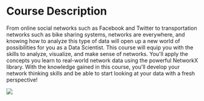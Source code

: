 # Course Description
From online social networks such as Facebook and Twitter to transportation networks such as bike sharing systems, networks are everywhere, and knowing how to analyze this type of data will open up a new world of possibilities for you as a Data Scientist. This course will equip you with the skills to analyze, visualize, and make sense of networks. You'll apply the concepts you learn to real-world network data using the powerful NetworkX library. With the knowledge gained in this course, you'll develop your network thinking skills and be able to start looking at your data with a fresh perspective!  

<img src = 'https://assets.datacamp.com/production/course_1822/shields/original/shield_image_course_1822_20180309-12-eq2b00?1520635353'>
